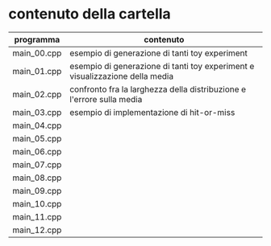 # contenuto della cartella

   | programma | contenuto |
   | -------------| -------------|
   | main_00.cpp | esempio di generazione di tanti toy experiment |
   | main_01.cpp | esempio di generazione di tanti toy experiment e visualizzazione della media |
   | main_02.cpp | confronto fra la larghezza della distribuzione e l'errore sulla media |
   | main_03.cpp | esempio di implementazione di hit-or-miss |
   | main_04.cpp |  |
   | main_05.cpp |  |
   | main_06.cpp |  |
   | main_07.cpp |  |
   | main_08.cpp |  |
   | main_09.cpp |  |
   | main_10.cpp |  |
   | main_11.cpp |  |
   | main_12.cpp |  |
